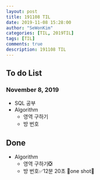 ```yaml
---
layout: post
title: 191108 TIL
date: 2019-11-08 15:28:00
author: "SeWonKim"
categories: [TIL, 2019TIL]
tags: [TIL]
comments: true
description: 191108 TIL
---
```


## To do List

### November 8, 2019

- SQL 공부
- Algorithm
    - 영역 구하기
    - 방 번호


## Done

- Algorithm
    - 영역 구하기❎
    - 방 번호✅12분 20초 🔫one shot🔫
